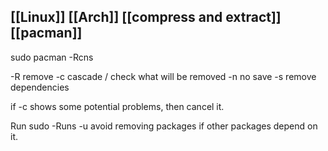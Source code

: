## [[Linux]] [[Arch]] [[compress and extract]] [[pacman]]

sudo pacman -Rcns <package>

-R remove
-c cascade / check what will be removed
-n no save
-s remove dependencies

if -c shows some potential problems, then cancel it.

Run                   sudo -Runs <package>
-u avoid removing packages if other packages depend on it.